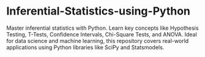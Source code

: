 # Inferential-Statistics-using-Python
Master inferential statistics with Python. Learn key concepts like Hypothesis Testing, T-Tests, Confidence Intervals, Chi-Square Tests, and ANOVA. Ideal for data science and machine learning, this repository covers real-world applications using Python libraries like SciPy and Statsmodels.
